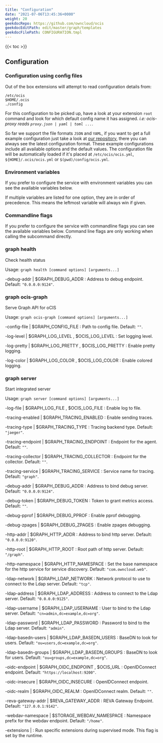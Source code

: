 ```yaml
---
title: "Configuration"
date: "2021-07-06T13:45:36+0000"
weight: 20
geekdocRepo: https://github.com/owncloud/ocis
geekdocEditPath: edit/master/graph/templates
geekdocFilePath: CONFIGURATION.tmpl
---
```


{{< toc >}}

## Configuration

### Configuration using config files

Out of the box extensions will attempt to read configuration details from:

```console
/etc/ocis
$HOME/.ocis
./config
```

For this configuration to be picked up, have a look at your extension `root` command and look for which default config name it has assigned. *i.e: ocis-proxy reads `proxy.json | yaml | toml ...`*.

So far we support the file formats `JSON` and `YAML`, if you want to get a full example configuration just take a look at [our repository](https://github.com/owncloud/ocis/tree/master/graph/config), there you can always see the latest configuration format. These example configurations include all available options and the default values. The configuration file will be automatically loaded if it's placed at `/etc/ocis/ocis.yml`, `${HOME}/.ocis/ocis.yml` or `$(pwd)/config/ocis.yml`.

### Environment variables

If you prefer to configure the service with environment variables you can see the available variables below.

If multiple variables are listed for one option, they are in order of precedence. This means the leftmost variable will always win if given.

### Commandline flags

If you prefer to configure the service with commandline flags you can see the available variables below. Command line flags are only working when calling the subcommand directly.

### graph health

Check health status

Usage: `graph health [command options] [arguments...]`






-debug-addr |  $GRAPH_DEBUG_ADDR
: Address to debug endpoint. Default: `"0.0.0.0:9124"`.


























### graph ocis-graph

Serve Graph API for oCIS

Usage: `graph ocis-graph [command options] [arguments...]`


-config-file |  $GRAPH_CONFIG_FILE
: Path to config file. Default: `""`.


-log-level |  $GRAPH_LOG_LEVEL , $OCIS_LOG_LEVEL
: Set logging level.


-log-pretty |  $GRAPH_LOG_PRETTY , $OCIS_LOG_PRETTY
: Enable pretty logging.


-log-color |  $GRAPH_LOG_COLOR , $OCIS_LOG_COLOR
: Enable colored logging.



























### graph server

Start integrated server

Usage: `graph server [command options] [arguments...]`







-log-file |  $GRAPH_LOG_FILE , $OCIS_LOG_FILE
: Enable log to file.


-tracing-enabled |  $GRAPH_TRACING_ENABLED
: Enable sending traces.


-tracing-type |  $GRAPH_TRACING_TYPE
: Tracing backend type. Default: `"jaeger"`.


-tracing-endpoint |  $GRAPH_TRACING_ENDPOINT
: Endpoint for the agent. Default: `""`.


-tracing-collector |  $GRAPH_TRACING_COLLECTOR
: Endpoint for the collector. Default: `""`.


-tracing-service |  $GRAPH_TRACING_SERVICE
: Service name for tracing. Default: `"graph"`.


-debug-addr |  $GRAPH_DEBUG_ADDR
: Address to bind debug server. Default: `"0.0.0.0:9124"`.


-debug-token |  $GRAPH_DEBUG_TOKEN
: Token to grant metrics access. Default: `""`.


-debug-pprof |  $GRAPH_DEBUG_PPROF
: Enable pprof debugging.


-debug-zpages |  $GRAPH_DEBUG_ZPAGES
: Enable zpages debugging.


-http-addr |  $GRAPH_HTTP_ADDR
: Address to bind http server. Default: `"0.0.0.0:9120"`.


-http-root |  $GRAPH_HTTP_ROOT
: Root path of http server. Default: `"/graph"`.


-http-namespace |  $GRAPH_HTTP_NAMESPACE
: Set the base namespace for the http service for service discovery. Default: `"com.owncloud.web"`.


-ldap-network |  $GRAPH_LDAP_NETWORK
: Network protocol to use to connect to the Ldap server. Default: `"tcp"`.


-ldap-address |  $GRAPH_LDAP_ADDRESS
: Address to connect to the Ldap server. Default: `"0.0.0.0:9125"`.


-ldap-username |  $GRAPH_LDAP_USERNAME
: User to bind to the Ldap server. Default: `"cn=admin,dc=example,dc=org"`.


-ldap-password |  $GRAPH_LDAP_PASSWORD
: Password to bind to the Ldap server. Default: `"admin"`.


-ldap-basedn-users |  $GRAPH_LDAP_BASEDN_USERS
: BaseDN to look for users. Default: `"ou=users,dc=example,dc=org"`.


-ldap-basedn-groups |  $GRAPH_LDAP_BASEDN_GROUPS
: BaseDN to look for users. Default: `"ou=groups,dc=example,dc=org"`.


-oidc-endpoint |  $GRAPH_OIDC_ENDPOINT , $OCIS_URL
: OpenIDConnect endpoint. Default: `"https://localhost:9200"`.


-oidc-insecure |  $GRAPH_OIDC_INSECURE
: OpenIDConnect endpoint.


-oidc-realm |  $GRAPH_OIDC_REALM
: OpenIDConnect realm. Default: `""`.


-reva-gateway-addr |  $REVA_GATEWAY_ADDR
: REVA Gateway Endpoint. Default: `"127.0.0.1:9142"`.


-webdav-namespace |  $STORAGE_WEBDAV_NAMESPACE
: Namespace prefix for the webdav endpoint. Default: `"/home"`.


-extensions | 
: Run specific extensions during supervised mode. This flag is set by the runtime.

